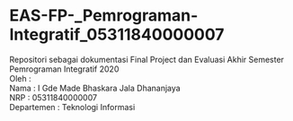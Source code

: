# EAS-FP-_Pemrograman-Integratif_05311840000007
Repositori sebagai dokumentasi Final Project dan Evaluasi Akhir Semester Pemrograman Integratif 2020 \
Oleh : \
Nama        :   I Gde Made Bhaskara Jala Dhananjaya \
NRP         :   05311840000007 \
Departemen  :   Teknologi Informasi
